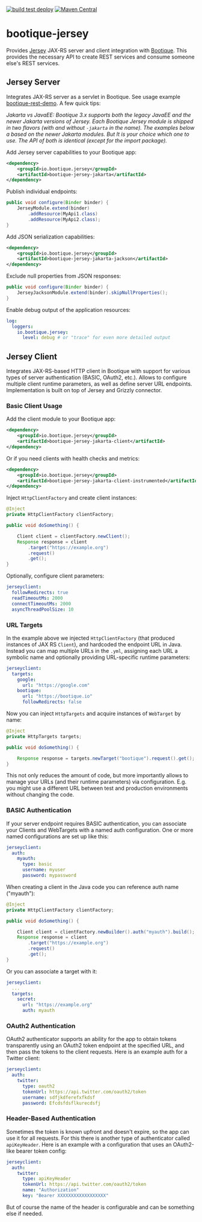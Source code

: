 <!--
  Licensed to ObjectStyle LLC under one
  or more contributor license agreements.  See the NOTICE file
  distributed with this work for additional information
  regarding copyright ownership.  The ObjectStyle LLC licenses
  this file to you under the Apache License, Version 2.0 (the
  "License"); you may not use this file except in compliance
  with the License.  You may obtain a copy of the License at

    http://www.apache.org/licenses/LICENSE-2.0

  Unless required by applicable law or agreed to in writing,
  software distributed under the License is distributed on an
  "AS IS" BASIS, WITHOUT WARRANTIES OR CONDITIONS OF ANY
  KIND, either express or implied.  See the License for the
  specific language governing permissions and limitations
  under the License.
  -->

[![build test deploy](https://github.com/bootique/bootique-jersey/actions/workflows/maven.yml/badge.svg)](https://github.com/bootique/bootique-jersey/actions/workflows/maven.yml)
[![Maven Central](https://img.shields.io/maven-central/v/io.bootique.jersey/bootique-jersey.svg?colorB=brightgreen)](https://search.maven.org/artifact/io.bootique.jersey/bootique-jersey/)

# bootique-jersey
Provides [Jersey](https://jersey.java.net/) JAX-RS server and client integration with [Bootique](http://bootique.io).
This provides the necessary API to create REST services and consume someone else's REST services.

## Jersey Server

Integrates JAX-RS server as a servlet in Bootique. See usage example
[bootique-rest-demo](https://github.com/bootique-examples/bootique-rest-demo). A few quick tips:


_Jakarta vs JavaEE: Bootique 3.x supports both the legacy JavaEE and the newer Jakarta versions of Jersey. Each 
Bootique Jersey module is shipped in two flavors (with and without `-jakarta` in the name). The examples below a based 
on the newer Jakarta modules. But It is your choice which one to use. The API of both is identical (except for the 
import package)._

Add Jersey server capabilities to your Bootique app:
```xml
<dependency>
	<groupId>io.bootique.jersey</groupId>
	<artifactId>bootique-jersey-jakarta</artifactId>
</dependency>
```

Publish individual endpoints:
```java
public void configure(Binder binder) {
    JerseyModule.extend(binder)
        .addResource(MyApi1.class)
        .addResource(MyApi2.class);
}
```

Add JSON serialization capabilities:
```xml
<dependency>
	<groupId>io.bootique.jersey</groupId>
	<artifactId>bootique-jersey-jakarta-jackson</artifactId>
</dependency>
```

Exclude null properties from JSON responses:
```java
public void configure(Binder binder) {
    JerseyJacksonModule.extend(binder).skipNullProperties();
}
```

Enable debug output of the application resources:

```yaml
log:
  loggers:
    io.bootique.jersey:
      level: debug # or "trace" for even more detailed output
```

## Jersey Client

Integrates JAX-RS-based HTTP client in Bootique with support for various types of
server authentication (BASIC, OAuth2, etc.). Allows to configure multiple
client runtime parameters, as well as define server URL endpoints.
Implementation is built on top of Jersey and Grizzly connector.

### Basic Client Usage

Add the client module to your Bootique app:

```xml
<dependency>
	<groupId>io.bootique.jersey</groupId>
	<artifactId>bootique-jersey-jakarta-client</artifactId>
</dependency>
```

Or if you need clients with health checks and metrics:

```xml
<dependency>
	<groupId>io.bootique.jersey</groupId>
	<artifactId>bootique-jersey-jakarta-client-instrumented</artifactId>
</dependency>
```

Inject `HttpClientFactory` and create client instances:

```java
@Inject
private HttpClientFactory clientFactory;

public void doSomething() {

    Client client = clientFactory.newClient();
    Response response = client
        .target("https://example.org")
        .request()
        .get();
}
```

Optionally, configure client parameters:
```yml
jerseyclient:
  followRedirects: true
  readTimeoutMs: 2000
  connectTimeoutMs: 2000
  asyncThreadPoolSize: 10
```

### URL Targets

In the example above we injected `HttpClientFactory` (that produced instances
of JAX RS `Client`), and hardcoded the endpoint URL in Java. Instead you
can map multiple URLs in the ```.yml```, assigning each URL a symbolic
name and optionally providing URL-specific runtime parameters:

```yml
jerseyclient:
  targets:
    google:
      url: "https://google.com"
    bootique:
      url: "https://bootique.io"
      followRedirects: false
```
Now you can inject `HttpTargets` and acquire instances of `WebTarget`
by name:
```java
@Inject
private HttpTargets targets;

public void doSomething() {

    Response response = targets.newTarget("bootique").request().get();
}
```
This not only reduces the amount of code, but more importantly allows
to manage your URLs (and their runtime parameters) via configuration.
E.g. you might use a different URL between test and production environments
without changing the code.

### BASIC Authentication

If your server endpoint requires BASIC authentication, you can associate
your Clients and WebTargets with a named auth configuration. One or more
named configurations are set up like this:

```yml
jerseyclient:
  auth:
    myauth:
      type: basic
      username: myuser
      password: mypassword
```
When creating a client in the Java code you can reference auth name ("myauth"):
```java
@Inject
private HttpClientFactory clientFactory;

public void doSomething() {

    Client client = clientFactory.newBuilder().auth("myauth").build();
    Response response = client
        .target("https://example.org")
        .request()
        .get();
}
```
Or you can associate a target with it:
```yml
jerseyclient:
  ...
  targets:
    secret:
      url: "https://example.org"
      auth: myauth
```

### OAuth2 Authentication

OAuth2 authenticator supports an ability for the app to obtain tokens transparently using an OAuth2 token endpoint at 
the specified URL, and then pass the tokens to the client requests. Here is an example auth for a Twitter client:

```yml
jerseyclient:
  auth:
    twitter:
      type: oauth2
      tokenUrl: https://api.twitter.com/oauth2/token
      username: sdfjkdferefxfkdsf
      password: Efcdsfdsflkurecdsfj
```

### Header-Based Authentication

Sometimes the token is known upfront and doesn't expire, so the app can use it for all requests. For this there is
another type of authenticator called `apiKeyHeader`. Here is an example with a configuration that uses an OAuth2-like 
bearer token config:

```yml
jerseyclient:
  auth:
    twitter:
      type: apiKeyHeader
      tokenUrl: https://api.twitter.com/oauth2/token
      name: "Authorization"
      key: "Bearer XXXXXXXXXXXXXXXXXX"
```
But of course the name of the header is configurable and can be something else if needed.
